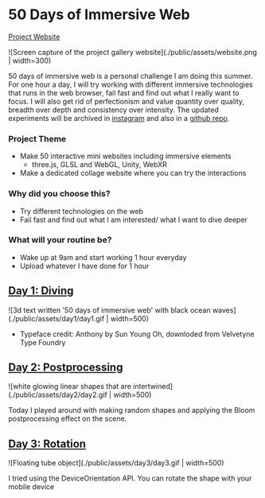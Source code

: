 # 50 Days of Immersive Web

[Project Website](https://50days.netlify.app/)

![Screen capture of the project gallery website](./public/assets/website.png | width=300)

50 days of immersive web is a personal challenge I am doing this summer. 
For one hour a day, I will try working with different immersive technologies that runs in the web browser, fail fast and find out what I really want to focus. 
I will also get rid of perfectionism and value quantity over quality, breadth over depth and consistency over intensity. 
The updated experiments will be archived in [instagram](https://www.instagram.com/jeeyoonhyun/) and also in a [github repo](https://github.com/jeeyoonhyun/ImmersiveWeb).

### Project Theme
- Make 50 interactive mini websites including immersive elements
    - three.js, GLSL and WebGL, Unity, WebXR
- Make a dedicated collage website where you can try the interactions
### Why did you choose this?
- Try different technologies on the web
- Fail fast and find out what I am interested/ what I want to dive deeper
### What will your routine be?
- Wake up at 9am and start working 1 hour everyday
- Upload whatever I have done for 1 hour

## [Day 1: Diving](https://50days.netlify.app/day1)
![3d text written '50 days of immersive web' with black ocean waves](./public/assets/day1/day1.gif | width=500)
* Typeface credit: Anthony by Sun Young Oh, downloded from Velvetyne Type Foundry

## [Day 2: Postprocessing](https://50days.netlify.app/day2)
![white glowing linear shapes that are intertwined](./public/assets/day2/day2.gif | width=500)

Today I played around with making random shapes and applying the Bloom postprocessing effect on the scene.

## [Day 3: Rotation](https://50days.netlify.app/day3)
![Floating tube object](./public/assets/day3/day3.gif | width=500)

I tried using the DeviceOrientation API. You can rotate the shape with your mobile device


